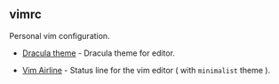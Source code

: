 ## vimrc

Personal vim configuration. 

* [Dracula theme](https://github.com/dracula/vim) - Dracula theme for editor.

* [Vim Airline](https://github.com/vim-airline/vim-airline) - Status line for the vim editor ( with `minimalist` theme ).
